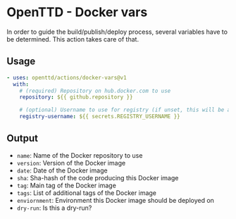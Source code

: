 # OpenTTD - Docker vars

In order to guide the build/publish/deploy process, several variables have to be determined.
This action takes care of that.

## Usage

```yaml
- uses: openttd/actions/docker-vars@v1
  with:
    # (required) Repository on hub.docker.com to use
    repository: ${{ github.repository }}

    # (optional) Username to use for registry (if unset, this will be a dry-run)
    registry-username: ${{ secrets.REGISTRY_USERNAME }}
```

## Output

- `name`: Name of the Docker repository to use
- `version`: Version of the Docker image
- `date`: Date of the Docker image
- `sha`: Sha-hash of the code producing this Docker image
- `tag`: Main tag of the Docker image
- `tags`: List of additional tags of the Docker image
- `enviornment`: Environment this Docker image should be deployed on
- `dry-run`: Is this a dry-run?
